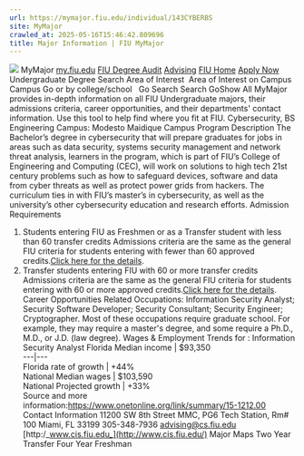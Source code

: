 ```yaml
---
url: https://mymajor.fiu.edu/individual/143CYBERBS
site: MyMajor
crawled_at: 2025-05-16T15:46:42.809696
title: Major Information | FIU MyMajor
---
```


![](https://mymajor.fiu.edu/assets/logo-T4VPR2BI.png)
MyMajor
[my.fiu.edu](https://my.fiu.edu/)
[FIU Degree Audit](https://dasa.fiu.edu/all-departments/advising/panther-success-hub/panther-degree-audit/)
[Advising](https://advising.fiu.edu)
[FIU Home](https://www.fiu.edu/)
[Apply Now](https://admissions.fiu.edu/)
Undergraduate Degree Search
Area of Interest
​
Area of Interest
on
Campus
​
Campus
Go
or by college/school
​
​
Go
Search
Search
GoShow All
MyMajor provides in-depth information on all FIU Undergraduate majors, their admissions criteria, career opportunities, and their departments' contact information. Use this tool to help find where you fit at FIU.
Cybersecurity,
BS
Engineering
Campus:
Modesto Maidique Campus
Program Description
The Bachelor’s degree in cybersecurity that will prepare graduates for jobs in areas such as data security, systems security management and network threat analysis, learners in the program, which is part of FIU’s College of Engineering and Computing (CEC), will work on solutions to high tech 21st century problems such as how to safeguard devices, software and data from cyber threats as well as protect power grids from hackers.
The curriculum ties in with FIU’s master’s in cybersecurity, as well as the university’s other cybersecurity education and research efforts.
Admission Requirements
1. Students entering FIU as Freshmen or as a Transfer student with less than 60 transfer credits
Admissions criteria are the same as the general FIU criteria for students entering with fewer than 60 approved credits.[Click here for the details](http://admissions.fiu.edu/apply/freshman/).
2. Transfer students entering FIU with 60 or more transfer credits
Admissions criteria are the same as the general FIU criteria for students entering with 60 or more approved credits.[Click here for the details](http://admissions.fiu.edu/apply/transfer/).
Career Opportunities
Related Occupations:
Information Security Analyst; Security Software Developer; Security Consultant; Security Engineer; Cryptographer.
Most of these occupations require graduate school. For example, they may require a master's degree, and some require a Ph.D., M.D., or J.D. (law degree).
Wages & Employment Trends for : Information Security Analyst
Florida Median income | $93,350  
---|---  
Florida rate of growth | +44%  
National Median wages | $103,590  
National Projected growth | +33%  
Source and more information:<https://www.onetonline.org/link/summary/15-1212.00>
Contact Information
11200 SW 8th Street
MMC, PG6 Tech Station, Rm# 100
Miami, FL 33199
305-348-7936
advising@cs.fiu.edu
[http:/_www.cis.fiu.edu_](http://www.cis.fiu.edu/)
Major Maps
Two Year Transfer
Four Year Freshman
